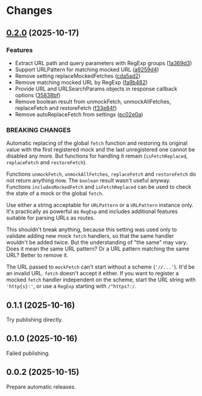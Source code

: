 # Changes

## [0.2.0](https://github.com/prantlf/mockfetch/compare/v0.1.1...v0.2.0) (2025-10-17)

### Features

* Extract URL path and query parameters with RegExp groups ([1a369d3](https://github.com/prantlf/mockfetch/commit/1a369d388cddb90526a3db4e191f0f913f5a1480))
* Support URLPattern for matching mocked URL ([a9259d4](https://github.com/prantlf/mockfetch/commit/a9259d4c1c42571572d7a07ce180310ca53c45a3))
* Remove setting replaceMockedFetches ([cda5ad2](https://github.com/prantlf/mockfetch/commit/cda5ad26481bfdfcb4624a5540ebeb0999d401fd))
* Remove matching mocked URL by RegExp ([fa9b482](https://github.com/prantlf/mockfetch/commit/fa9b482a4a2688ca8aef86f3e73d84507ff72784))
* Provide URL and URLSearchParams objects in response callback options ([35838bf](https://github.com/prantlf/mockfetch/commit/35838bff4b0479c92b62151fa43694ed43b505b0))
* Remove boolean result from unmockFetch, unmockAllFetches, replaceFetch and restoreFetch ([f33e84f](https://github.com/prantlf/mockfetch/commit/f33e84f33d5fc3f51c9adeb6dedf80b8a9ef7884))
* Remove autoReplaceFetch from settings ([ec02e0a](https://github.com/prantlf/mockfetch/commit/ec02e0a77e4b1737168221315ba1694b3747546d))

### BREAKING CHANGES

Automatic replacing of the global `fetch` function and restoring its original value with the first registered mock and the last unregistered one cannot be disabled any more. But functions for handling it remain (`isFetchReplaced`, `replaceFetch` and `restoreFetch`).

Functions `unmockFetch`, `unmockAllFetches`, `replaceFetch` and `restoreFetch` do not return anything now. The `boolean` result wasn't useful anyway. Functions `includesMockedFetch` and `isFetchReplaced` can be used to check the state of a mock or the global `fetch`.

Use either a string acceptable for `URLPattern` or a `URLPattern` instance only. It's practically as powerful as `RegExp` and includes additional features suitable for parsing URLs as routes.

This shouldn't break anything, because this setting was used only to validate adding new mock `fetch` handlers, so that the same handler wouldn't be added twice. But the understanding of "the same" may vary. Does it mean the same URL pattern? Or a URL pattern matching the same URL? Better to remove it.

The URL passed to `mockFetch` can't start without a scheme (`'//...'`). It'd be an invalid URL. `fetch` doesn't accept it either. If you want to register a mocked `fetch` handler independent on the scheme, start the URL string with `'http{s}:'`, or use a `RegExp` starting with `/^https?:/`.

## 0.1.1 (2025-10-16)

Try publishing directly.

## 0.1.0 (2025-10-16)

Failed publishing.

## 0.0.2 (2025-10-15)

Prepare automatic releases.
